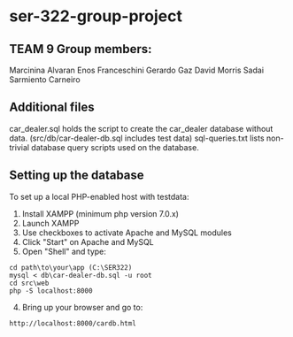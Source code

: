 # ser-322-group-project
## TEAM 9 Group members:
Marcinina Alvaran
Enos Franceschini
Gerardo Gaz
David Morris
Sadai Sarmiento Carneiro

## Additional files
car_dealer.sql holds the script to create the car_dealer database without data. (src/db/car-dealer-db.sql includes test data)
sql-queries.txt lists non-trivial database query scripts used on the database.

## Setting up the database
To set up a local PHP-enabled host with testdata:

1. Install XAMPP (minimum php version 7.0.x)
2. Launch XAMPP
3. Use checkboxes to activate Apache and MySQL modules
4. Click "Start" on Apache and MySQL
3. Open "Shell" and type:
```ssh
cd path\to\your\app (C:\SER322)
mysql < db\car-dealer-db.sql -u root
cd src\web
php -S localhost:8000
```
4. Bring up your browser and go to:
```
http://localhost:8000/cardb.html
```
